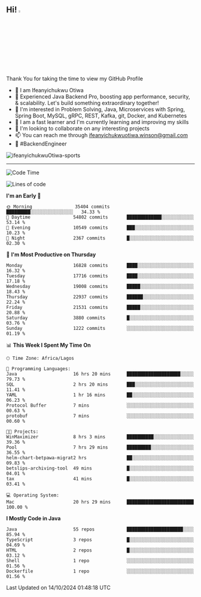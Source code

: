 <!-- BLOG-POST-LIST:START --><!-- BLOG-POST-LIST:END -->

## Hi! <img src="https://media.giphy.com/media/hvRJCLFzcasrR4ia7z/giphy.gif" width="4%"> 

Thank You for taking the time to view my GitHub Profile

- 👋 I am Ifeanyichukwu Otiwa
- 🚀 Experienced Java Backend Pro, boosting app performance, security, & scalability. Let's build something extraordinary together!
- 👀 I'm interested in Problem Solving, Java, Microservices with Spring, Spring Boot, MySQL, gRPC, REST, Kafka, git, Docker, and Kubernetes
- 🌱 I am a fast learner and I'm currently learning and improving my skills
- 💞️ I'm looking to collaborate on any interesting projects
- 📫 You can reach me through ifeanyichukwuotiwa.winson@gmail.com
- 🚀 #BackendEngineer

<p align="left" marginTop="10px"> <img src="https://komarev.com/ghpvc/?username=ifeanyichukwuOtiwa-sports&label=Profile%20views&color=0e75b6&style=for-the-badge" alt="ifeanyichukwuOtiwa-sports" /> </p>

***

<!--START_SECTION:waka-->
![Code Time](http://img.shields.io/badge/Code%20Time-2%2C978%20hrs%209%20mins-blue)

![Lines of code](https://img.shields.io/badge/From%20Hello%20World%20I%27ve%20Written-25.3%20million%20lines%20of%20code-blue)

**I'm an Early 🐤** 

```text
🌞 Morning                35404 commits       █████████░░░░░░░░░░░░░░░░   34.33 % 
🌆 Daytime                54802 commits       █████████████░░░░░░░░░░░░   53.14 % 
🌃 Evening                10549 commits       ███░░░░░░░░░░░░░░░░░░░░░░   10.23 % 
🌙 Night                  2367 commits        █░░░░░░░░░░░░░░░░░░░░░░░░   02.30 % 
```
📅 **I'm Most Productive on Thursday** 

```text
Monday                   16828 commits       ████░░░░░░░░░░░░░░░░░░░░░   16.32 % 
Tuesday                  17716 commits       ████░░░░░░░░░░░░░░░░░░░░░   17.18 % 
Wednesday                19008 commits       █████░░░░░░░░░░░░░░░░░░░░   18.43 % 
Thursday                 22937 commits       ██████░░░░░░░░░░░░░░░░░░░   22.24 % 
Friday                   21531 commits       █████░░░░░░░░░░░░░░░░░░░░   20.88 % 
Saturday                 3880 commits        █░░░░░░░░░░░░░░░░░░░░░░░░   03.76 % 
Sunday                   1222 commits        ░░░░░░░░░░░░░░░░░░░░░░░░░   01.19 % 
```


📊 **This Week I Spent My Time On** 

```text
🕑︎ Time Zone: Africa/Lagos

💬 Programming Languages: 
Java                     16 hrs 20 mins      ████████████████████░░░░░   79.73 % 
SQL                      2 hrs 20 mins       ███░░░░░░░░░░░░░░░░░░░░░░   11.41 % 
YAML                     1 hr 16 mins        ██░░░░░░░░░░░░░░░░░░░░░░░   06.23 % 
Protocol Buffer          7 mins              ░░░░░░░░░░░░░░░░░░░░░░░░░   00.63 % 
protobuf                 7 mins              ░░░░░░░░░░░░░░░░░░░░░░░░░   00.60 % 

🐱‍💻 Projects: 
WinMaximizer             8 hrs 3 mins        ██████████░░░░░░░░░░░░░░░   39.36 % 
Pool                     7 hrs 29 mins       █████████░░░░░░░░░░░░░░░░   36.55 % 
helm-chart-betpawa-migrat2 hrs               ██░░░░░░░░░░░░░░░░░░░░░░░   09.83 % 
betslips-archiving-tool  49 mins             █░░░░░░░░░░░░░░░░░░░░░░░░   04.01 % 
tax                      41 mins             █░░░░░░░░░░░░░░░░░░░░░░░░   03.41 % 

💻 Operating System: 
Mac                      20 hrs 29 mins      █████████████████████████   100.00 % 
```

**I Mostly Code in Java** 

```text
Java                     55 repos            █████████████████████░░░░   85.94 % 
TypeScript               3 repos             █░░░░░░░░░░░░░░░░░░░░░░░░   04.69 % 
HTML                     2 repos             █░░░░░░░░░░░░░░░░░░░░░░░░   03.12 % 
Shell                    1 repo              ░░░░░░░░░░░░░░░░░░░░░░░░░   01.56 % 
Dockerfile               1 repo              ░░░░░░░░░░░░░░░░░░░░░░░░░   01.56 % 
```




 Last Updated on 14/10/2024 01:48:18 UTC
<!--END_SECTION:waka-->

<!--
<p align="center">
![trophy](https://github-profile-trophy.vercel.app/?username=ifeanyichukwuOtiwa-sports&theme=onedark) (https://github.com/ryo-ma/github-profile-trophy)
</p>
-->

<!---
ifeanyi-otiwa/ifeanyi-otiwa is a ✨ special ✨ repository because its `README.md` (this file) appears on your GitHub profile.
You can click the Preview link to take a look at your changes.
--->
